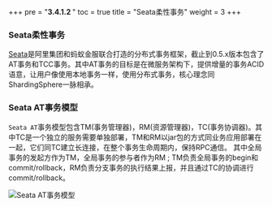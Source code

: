 +++
pre = "<b>3.4.1.2 </b>"
toc = true
title = "Seata柔性事务"
weight = 3
+++

### Seata柔性事务

[Seata](https://github.com/seata/seata)是阿里集团和蚂蚁金服联合打造的分布式事务框架，截止到0.5.x版本包含了AT事务和TCC事务。其中AT事务的目标是在微服务架构下，提供增量的事务ACID语意，让用户像使用本地事务一样，使用分布式事务，核心理念同ShardingSphere一脉相承。

### Seata AT事务模型

`Seata AT`事务模型包含TM(事务管理器)，RM(资源管理器)，TC(事务协调器)。其中TC是一个独立的服务需要单独部署，TM和RM以jar包的方式同业务应用部署在一起，它们同TC建立长连接，在整个事务生命周期内，保持RPC通信。
其中全局事务的发起方作为TM，全局事务的参与者作为RM ; TM负责全局事务的begin和commit/rollback，RM负责分支事务的执行结果上报，并且通过TC的协调进行commit/rollback。

![Seata AT事务模型](https://shardingsphere.apache.org/document/current/img/transaction/seata-at-transaction.png)